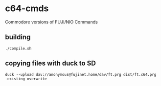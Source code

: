 # c64-cmds

Commodore versions of FUJI/NIO Commands

## building

```shell
./compile.sh
```

## copying files with duck to SD

```shell
duck --upload dav://anonymous@fujinet.home/dav/ft.prg dist/ft.c64.prg -existing overwrite
```
